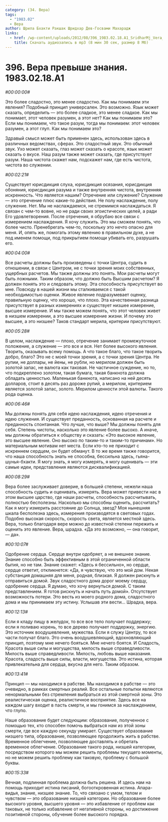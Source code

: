 ```yaml
---
category: (34. Вера)
tags:
  - "1983.02"
  - Вера
author: Шрила Бхакти Ракшак Шридхар Дев-Госвами Махарадж
links:
  - href: /wp-content/uploads/2012/08/396_1983.02.18.A1_SridharMj_Vera_prevyshe_znaniya.mp3
    title: Скачать аудиозапись в mp3 (8 мин 30 сек, размер 8 Мб)
---
```


# 396. Вера превыше знания. 1983.02.18.A1

*#00:00:00#*

Это более сладостно, это менее сладостно. Как мы понимаем эти явления? Подобный принцип универсален. Это возможно. Язык может сказать, определить — это более сладкое, это менее сладкое. Как мы понимает, этот человек разумен, а этот нет? Как мы понимаем это? Если мы понимаем, что такое разум, тогда мы понимаем: этот человек разумен, а этот глуп. Как мы понимаем это?

Здравый смысл может быть применен здесь, использован здесь в различных ведомствах, сферах. Это сладостный звук. Это обычный звук. Ухо может сказать, глаз может сказать о красоте, язык может сказать о вкусе. Наш разум также может сказать, где присутствует разум. Наша чистота скажет нам, подскажет нам, где есть чистота, чистота во служении.

*#00:02:21#*

Существует юрисдикция слуха, юрисдикция осязания, юрисдикция обоняния, юрисдикция разума и также внутренняя чистота, внутренняя искренность. Что является нашим? Отречение или служение? Служение — это отречение плюс какие-то действия. Не полу наслаждение, полу служение. Нет. Мы не наслаждаемся, не стремимся наслаждаться. Я связан с чем-то вовне, но не ради своих эгоистических целей, а ради Его удовлетворения. После отречения, я обрубаю все связи с измерением наслаждения. Я хочу служить. Это мы сможем понять, что более чисто. Пренебрегать чем-то, поскольку это нечто опасно для меня. И, опять же, помогать этому явлению в правильном духе, а не под именем помощи, под прикрытием помощи убивать его, разрушать его.

*#00:04:00#*

Все расчеты должны быть произведены с точки Центра, судить в отношении, в связи с Центром, не с точки зрения моих собственных, ущербных расчетов. Мы также должны это понять. Мои расчеты могут быть ложными. Таким образом, что должно быть Высшим расчетом? Я должен понять это и следовать этому. Эта способность присутствует во мне. Повсюду в нашей жизни мы сталкиваемся с такой необходимостью оценки. Живое явление подразумевает оценку, правильную оценку, что хорошо, что плохо. Эта качественная разница присутствует в разных измерениях и существует низшее измерение, высшее измерение. И мы также можем понять, что этот человек живет в низшем измерении, а это высшее измерение жизни. И почему это высшее, а это низшее? Таков стандарт мерила, критерии присутствуют.

*#00:05:28#*

В целом, наслаждение — плохо, отречение занимает промежуточное положение, а служение — это все и вся. Нет более высокого явления. Творить, оказывать всему помощь. А что такое благо, что такое творить добро, благо? Это не с моей точки зрения, а с точки зрения Центра. Не рупии, не доллары, не йены, не рубли, но мерилом должен быть золотой запас, не валюта как таковая. Не частичное суждение, но то, что подкреплено золотом, такая бумага, такая банкнота должна обладать ценностью. Маленькая банкнота, написано на ней десять долларов, стоит в десять раз дороже рупий, а мерилом, критерием является золотой запас, золото. Мерилом ценности этой валюты. Такого рода оценка.

*#00:06:46#*

Мы должны понять для себя идею наслаждения, идею отречения и идею служения. И существует преданность, основанная на расчете и преданность спонтанная. Что лучше, что выше? Мы должны понять для себя. Степень чистоты, насколько это явление более высоко. А иначе, мы должны обратиться к обществу и сказать: «Это высокое явление, это высшее явление. Оно высоко по таким-то и таким-то причинам». Но материальным мотивам нет места. Если кто-то не приходит с искреннем сердцем, он будет обманут. В то же время также говорится, что наша способность знать не способна, бессильна здесь, гьяна-шунья-бхакти. Я могу знать, я могу измерять, я могу оценивать — эти самые идеи, представления являются дисквалификацией.

*#00:08:29#*

Вера более заслуживает доверие, в большей степени, нежели наша способность судить и оценивать, измерять. Вера может привести нас в этом высшее царство, где наши расчеты, способность рассчитывать, полностью бесполезны. Насколько мы способны оценить, рассчитать? Как я могу измерить расстояние до Солнца, звезд? Моя нынешняя шкала бесполезна здесь, измерения производятся в световых годах. Подобно высокая скорость, скорость света, является местной здесь. Вера, только благодаря вере можно до известной степени пережить и оценить это явление. Вера, шрадха. «Да это возможно, — она говорит, — да».

*#00:10:07#*

Одобрение сердца. Сердце внутри одобряет, а не внешнее знание. Знание способно быть эффективным в этой ограниченной области бытия, но не там. Знание скажет: «Здесь я бессильно», но сердце, сердце ответит, откликнется: «Да, я чувствую, что это мой дом. Некая субстанция домашняя для меня, родная, близкая. Я должен рискнуть и отправиться домой. Звук сладостного дома дорог моему сердцу, одобрение сердца. Я думаю, что хочу вернуться домой. С таким представлением. Я готов рискнуть и начать путь домой». Отсутствует возможность потери. Это весть из моего родного дома, сладостного дома и мы принимаем эту истину. Услышав эти вести… Шрадха, вера.

*#00:12:13#*

Если я кладу пищу в желудок, то все все тело получает поддержку; если я поливаю корень, то все дерево получает поддержку, энергию. Это источник воодушевления, мужества. Если я служу Центру, то все части получат благо. Это очень воодушевляющий, вдохновляющий принцип, поэтому мне нечего бояться. Мне нечего боятся. И Сладость, Красота выше силы и могущества, милость выше справедливости. Милость выше справедливости. Милость, любовь выше наказания. Красота, сладость выше силы, власти, могущества. Это истина, которая привлекательна для сердца, вкусна для него. Таким образом.

*#00:13:41#*

Принцип — мы находимся в рабстве. Мы находимся в рабстве — это очевидно, в рамках смертных реалий. Все остальные попытки являются ненормальными без стремления выбраться из этой смертной зоны. Это реалистическая оценка, реалистичное восприятие. Здесь все на каждом шагу входит в пасть смерти, и мы гонимся за наслаждением, что глупо.

Наше образование будет следующим: образование, полученное с помощью тех, кто способен помочь выбраться нам из этой зоны смерти, где все каждую секунду умирает. Существует образование низшего типа, образование, позволяющее продолжить жить в рабстве. Временное облегчение, позволяющее доставлять и обретать временное облегчение. Образование такого рода, низшей категории, посредством которого мы можем решить проблемы текущего моменты, но не можем решить проблему как таковую, проблему с большой буквы.

*#00:15:33#*

Вечная, подлинная проблема должна быть решена. И здесь нам на помощь приходит истина писаний, богооткровенная истина. Апара-видья, знание, низшее знание. То, что связано с умом, телом и чувством — это образование низшей категории. Но образование более высокого уровня, высшего уровня — это избавление от проблем как таковых, не только избавление от негативной стороны, но достижение позитивной стороны, обучение более высокого порядка.

